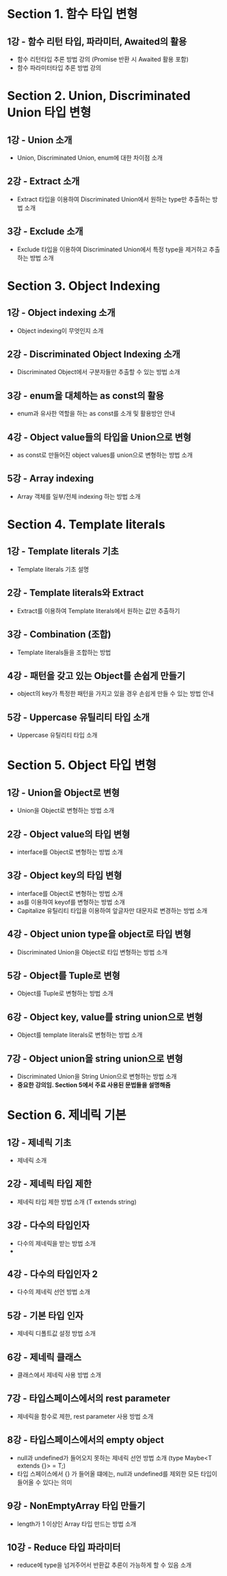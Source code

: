 # Section 1. 함수 타입 변형

## 1강 - 함수 리턴 타입, 파라미터, Awaited의 활용

- 함수 리턴타입 추론 방법 강의 (Promise 반환 시 Awaited 활용 포함)
- 함수 파라미터타입 추론 방법 강의

# Section 2. Union, Discriminated Union 타입 변형

## 1강 - Union 소개

- Union, Discriminated Union, enum에 대한 차이점 소개

## 2강 - Extract 소개

- Extract 타입을 이용하여 Discriminated Union에서 원하는 type만 추출하는 방법 소개

## 3강 - Exclude 소개

- Exclude 타입을 이용하여 Discriminated Union에서 특정 type을 제거하고 추출하는 방법 소개

# Section 3. Object Indexing

## 1강 - Object indexing 소개

- Object indexing이 무엇인지 소개

## 2강 - Discriminated Object Indexing 소개

- Discriminated Object에서 구분자들만 추출할 수 있는 방법 소개

## 3강 - enum을 대체하는 as const의 활용

- enum과 유사한 역할을 하는 as const를 소개 및 활용방안 안내

## 4강 - Object value들의 타입을 Union으로 변형

- as const로 만들어진 object values를 union으로 변형하는 방법 소개

## 5강 - Array indexing

- Array 객체를 일부/전체 indexing 하는 방법 소개

# Section 4. Template literals

## 1강 - Template literals 기초

- Template literals 기초 설명

## 2강 - Template literals와 Extract

- Extract를 이용하여 Template literals에서 원하는 값만 추출하기

## 3강 - Combination (조합)

- Template literals들을 조합하는 방법

## 4강 - 패턴을 갖고 있는 Object를 손쉽게 만들기

- object의 key가 특정한 패턴을 가지고 있을 경우 손쉽게 만들 수 있는 방법 안내

## 5강 - Uppercase 유틸리티 타입 소개

- Uppercase 유틸리티 타입 소개

# Section 5. Object 타입 변형

## 1강 - Union을 Object로 변형

- Union을 Object로 변형하는 방법 소개

## 2강 - Object value의 타입 변형

- interface를 Object로 변형하는 방법 소개

## 3강 - Object key의 타입 변형

- interface를 Object로 변형하는 방법 소개
- as를 이용하여 keyof를 변형하는 방법 소개
- Capitalize 유틸리티 타입을 이용하여 앞글자만 대문자로 변경하는 방법 소개

## 4강 - Object union type을 object로 타입 변형

- Discriminated Union을 Object로 타입 변형하는 방법 소개

## 5강 - Object를 Tuple로 변형

- Object를 Tuple로 변형하는 방법 소개

## 6강 - Object key, value를 string union으로 변형

- Object를 template literals로 변형하는 방법 소개

## 7강 - Object union을 string union으로 변형

- Discriminated Union을 String Union으로 변형하는 방법 소개
- **중요한 강의임. Section 5에서 주료 사용된 문법들을 설명해줌**

# Section 6. 제네릭 기본

## 1강 - 제네릭 기초

- 제네릭 소개

## 2강 - 제네릭 타입 제한

- 제네릭 타입 제한 방법 소개 (T extends string)

## 3강 - 다수의 타입인자

- 다수의 제네릭을 받는 방법 소개
- 
## 4강 - 다수의 타입인자 2

- 다수의 제네릭 선언 방법 소개

## 5강 - 기본 타입 인자

- 제네릭 디폴트값 설정 방법 소개

## 6강 - 제네릭 클래스

- 클래스에서 제네릭 사용 방법 소개

## 7강 - 타입스페이스에서의 rest parameter

- 제네릭을 함수로 제한, rest parameter 사용 방법 소개

## 8강 - 타입스페이스에서의 empty object

- null과 undefined가 들어오지 못하는 제네릭 선언 방법 소개 (type Maybe<T extends {}> = T;)
- 타입 스페이스에서 {} 가 들어올 떄에는, null과 undefined를 제외한 모든 타입이 들어올 수 있다는 의미

## 9강 - NonEmptyArray 타입 만들기

- length가 1 이상인 Array 타입 만드는 방법 소개

## 10강 - Reduce 타입 파라미터

- reduce에 type을 넘겨주어서 반환값 추론이 가능하게 할 수 있음 소개